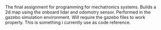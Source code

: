 The final assignment for programming for mechatronics systems. Builds a 2d map
using the onboard lidar and odomotry sensor. Performed in the gazebo simulation
environment. Will require the gazebo files to work properly. This is something
i currently use as code reference.
